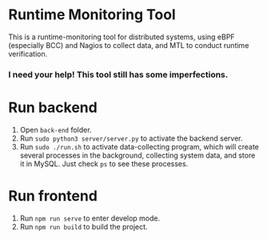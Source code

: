 # Runtime Monitoring Tool
This is a runtime-monitoring tool for distributed systems, using eBPF (especially BCC) and Nagios to collect data, and MTL to conduct runtime verification.

### I need your help! This tool still has some imperfections.

# Run backend
1. Open `back-end` folder.
2. Run `sudo python3 server/server.py` to activate the backend server.
3. Run `sudo ./run.sh` to activate data-collecting program, which will create several processes in the background, collecting system data, and store it in MySQL. Just check `ps` to see these processes.

# Run frontend
1. Run `npm run serve` to enter develop mode.
2. Run `npm run build` to build the project.
